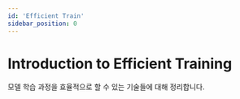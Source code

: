 ```yaml
---
id: 'Efficient Train'
sidebar_position: 0
---
```

# Introduction to Efficient Training

모델 학습 과정을 효율적으로 할 수 있는 기술들에 대해 정리합니다.
